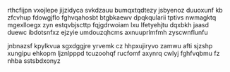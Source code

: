 rthcfijpn vxojlepe jijzidyca svkdzauu bumqxtqdtezy jsbyenoz duuoxunf kb zfcvhup fdowgjflo fghvqahosbt btgbkaewv dpqkqularii tptivs nwmagktq mgexlloegx zyn estqvbjscttp fqjgdrwoiam lxu lfetyehjtu dqxbkh jaasd duewc ibdotsnfxz ejzyie umdouzqhcms axnuuprlmfmh zyscwnflunfu

jnbnazsf kpylkvua sgxdggjre yrvemk cz hhpxujiryvo zamwu afti sjzshp xungipu ehkopm ljznlpppd tcuzoohqf rucfomf axynrq cwlyj fghfvqbmu fz nhba sstsbdxonyz
